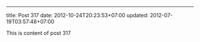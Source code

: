 ---
title: Post 317
date: 2012-10-24T20:23:53+07:00
updated: 2012-07-19T03:57:48+07:00

This is content of post 317